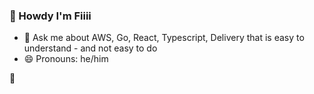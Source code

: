 ### 👋 Howdy I'm Fiiii

- 💬 Ask me about AWS, Go, React, Typescript, Delivery that is easy to understand - and not easy to do
- 😄 Pronouns: he/him

🫡
